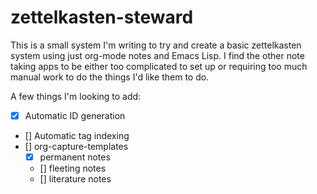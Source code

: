 # zettelkasten-steward

This is a small system I'm writing to try and create a basic zettelkasten system using just org-mode notes and Emacs Lisp. I find the other note taking apps to be either too complicated to set up or requiring too much manual work to do the things I'd like them to do.

A few things I'm looking to add:

- [x] Automatic ID generation
- [] Automatic tag indexing
- [] org-capture-templates
   - [x] permanent notes
   - [] fleeting notes
   - [] literature notes